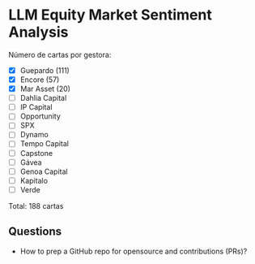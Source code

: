# LLM Equity Market Sentiment Analysis

Número de cartas por gestora:

- [x] Guepardo (111)
- [x] Encore (57)
- [x] Mar Asset (20)
- [ ] Dahlia Capital
- [ ] IP Capital
- [ ] Opportunity
- [ ] SPX
- [ ] Dynamo
- [ ] Tempo Capital
- [ ] Capstone
- [ ] Gávea
- [ ] Genoa Capital
- [ ] Kapitalo
- [ ] Verde

Total: 188 cartas

## Questions

- How to prep a GitHub repo for opensource and contributions (PRs)?
